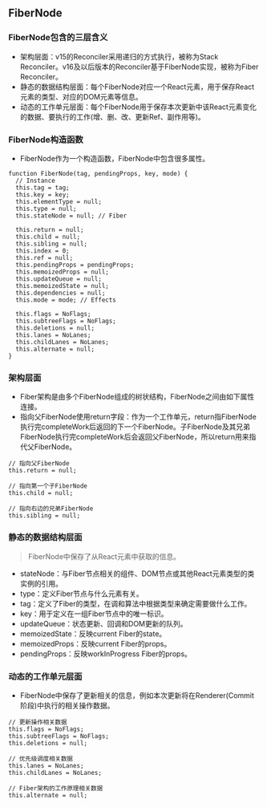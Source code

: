 ## FiberNode
### FiberNode包含的三层含义
- 架构层面：v15的Reconciler采用递归的方式执行，被称为Stack Reconciler。v16及以后版本的Reconciler基于FiberNode实现，被称为Fiber Reconciler。
- 静态的数据结构层面：每个FiberNode对应一个React元素，用于保存React元素的类型、对应的DOM元素等信息。
- 动态的工作单元层面：每个FiberNode用于保存本次更新中该React元素变化的数据、要执行的工作(增、删、改、更新Ref、副作用等)。
### FiberNode构造函数
- FiberNode作为一个构造函数，FiberNode中包含很多属性。
```
function FiberNode(tag, pendingProps, key, mode) {
  // Instance
  this.tag = tag;
  this.key = key;
  this.elementType = null;
  this.type = null;
  this.stateNode = null; // Fiber

  this.return = null;
  this.child = null;
  this.sibling = null;
  this.index = 0;
  this.ref = null;
  this.pendingProps = pendingProps;
  this.memoizedProps = null;
  this.updateQueue = null;
  this.memoizedState = null;
  this.dependencies = null;
  this.mode = mode; // Effects

  this.flags = NoFlags;
  this.subtreeFlags = NoFlags;
  this.deletions = null;
  this.lanes = NoLanes;
  this.childLanes = NoLanes;
  this.alternate = null;
}
```
### 架构层面
- Fiber架构是由多个FiberNode组成的树状结构，FiberNode之间由如下属性连接。
- 指向父FiberNode使用return字段：作为一个工作单元，return指FiberNode执行完completeWork后返回的下一个FiberNode。子FiberNode及其兄弟FiberNode执行完completeWork后会返回父FiberNode，所以return用来指代父FiberNode。
```
// 指向父FiberNode 
this.return = null;

// 指向第一个子FiberNode 
this.child = null;

// 指向右边的兄弟FiberNode 
this.sibling = null;
```
### 静态的数据结构层面
> FiberNode中保存了从React元素中获取的信息。

- stateNode：与Fiber节点相关的组件、DOM节点或其他React元素类型的类实例的引用。
- type：定义Fiber节点与什么元素有关。
- tag：定义了Fiber的类型，在调和算法中根据类型来确定需要做什么工作。
- key：用于定义在一组Fiber节点中的唯一标识。
- updateQueue：状态更新、回调和DOM更新的队列。
- memoizedState：反映current Fiber的state。
- memoizedProps：反映current Fiber的props。
- pendingProps：反映workInProgress Fiber的props。
### 动态的工作单元层面
- FiberNode中保存了更新相关的信息，例如本次更新将在Renderer(Commit阶段)中执行的相关操作数据。
```
// 更新操作相关数据
this.flags = NoFlags; 
this.subtreeFlags = NoFlags; 
this.deletions = null;

// 优先级调度相关数据
this.lanes = NoLanes; 
this.childLanes = NoLanes;

// Fiber架构的工作原理相关数据
this.alternate = null;
```
